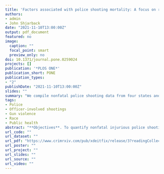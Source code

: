 ```yaml
---
title: 'Factors associated with police shooting mortality: A focus on race and a plea for more comprehensive data'
authors:
- admin
- John Shjarback
date: "2021-11-10T13:00:00Z"
output: pdf_document
featured: no
image:
  caption: ""
  focal_point: smart
  preview_only: no
doi: 10.1371/journal.pone.0259024
projects: []
publication: '*PLOS ONE*'
publication_short: PONE
publication_types: 
- "2"
publishDate: "2021-11-10T13:00:00Z"
slides: ""
summary: "We compile nonfatal police shooting data from four states and find that some racial disparities are larger than previously thought."
tags:
- Police
- Officer-involved shootings
- Gun violence
- Race
- Public health
abstract: "**Objectives**. To quantify nonfatal injurious police shootings of people and examine the factors associated with victim mortality. **Methods**. We gathered victim-level data on fatal and nonfatal injurious police shootings from four states that have such information publicly available: Florida (2009-14), Colorado (2010-19), Texas (2015-19), and California (2016-19). For each state, we examined bivariate associations between mortality and race/ethnicity, gender, age, weapon, and access to trauma care. We also estimated logistic regression models predicting victim mortality in each state. **Results**. Forty-five percent of these police shooting victims (N=1,322) did not die. Black-white disparities were more pronounced in nonfatal injurious police shootings than in fatal police shootings. Overall, Black victims were less likely than white victims to die from their wound(s). Younger victims were less likely to die from their wound(s), as well as those who were unarmed. **Conclusions**. Racial and age disparities in police shootings are likely more pronounced than previous estimates suggest. **Policy Implications**. Other states should strongly consider compiling data like that which is currently being gathered in California. Absent data on nonfatal injurious police shootings – which account for a large share of deadly force incidents – researchers and analysts must be cautious about comparing and/or ranking jurisdictions in terms of their police-involved fatality rates."
url_code: ""
url_dataset: ""
url_pdf: "https://www.crimrxiv.com/pub/xdeitfix/release/3?readingCollection=6c7c25ac"
url_poster: ""
url_project: ""
url_slides: ""
url_source: ""
url_video: ""
---
```

